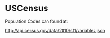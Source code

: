 USCensus
========

Population Codes can found at: 

http://api.census.gov/data/2010/sf1/variables.json
